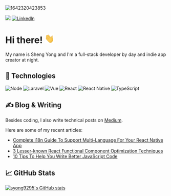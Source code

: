 ![1642320423853](https://user-images.githubusercontent.com/48784001/203785020-2b4826c1-7ddb-4de8-b65b-ebf6e04c5290.jpeg)

![](https://komarev.com/ghpvc/?username=syong9295) [![Linkedln](https://img.shields.io/badge/LinkedIn-0077B5?style=flat-square&logo=linkedin&logoColor=white)]([https://www.linkedin.com/in/bitliu/](https://www.linkedin.com/in/lohshengyong/))

# Hi there! <img src="https://github.com/syong9295/syong9295/blob/90e3a381e45ac0aa1bb0a4c43d0c85dc3f02464c/wave.gif" width="30px" height="30px" />

My name is Sheng Yong and I'm a full-stack developer by day and indie app creator at night.

## 🔧 Technologies
![Node](https://img.shields.io/badge/node.js-6DA55F?style=for-the-badge&logo=node.js&logoColor=white)
![Laravel](https://img.shields.io/badge/Laravel-FF2D20?style=for-the-badge&logo=laravel&logoColor=white)
![Vue](https://img.shields.io/badge/Vue.js-35495E?style=for-the-badge&logo=vue.js&logoColor=4FC08D)
![React](https://img.shields.io/badge/React-20232A?style=for-the-badge&logo=react&logoColor=61DAFB)
![React Native](https://img.shields.io/badge/React_Native-20232A?style=for-the-badge&logo=react&logoColor=61DAFB)
![TypeScript](https://img.shields.io/badge/TypeScript-007ACC?style=for-the-badge&logo=typescript&logoColor=white)

## &#x270d; Blog & Writing

Besides coding, I also write technical posts on [Medium](https://medium.com/@syong9295).

Here are some of my recent articles:

<!-- BLOG-POST-LIST:START -->
- [Complete i18n Guide To Support Multi-Language For Your React Native App](https://medium.com/gitconnected/complete-i18n-guide-to-support-multi-language-for-your-react-native-app-c5ea4e0fa5b3)
- [3 Lesser-known React Functional Component Optimization Techniques](https://medium.com/@syong9295/3-lesser-known-react-functional-component-optimization-techniques-bba814d0e679)
- [10 Tips To Help You Write Better JavaScript Code](https://medium.com/gitconnected/20-tips-and-best-practices-to-write-better-javascript-code-ae7cd249517b)
<!-- BLOG-POST-LIST:END -->

## &#x1f4c8; GitHub Stats

[![syong9295's GitHub stats](https://github-readme-stats-alpha-rose.vercel.app/api?username=syong9295&show_icons=true&hide_border=true&count_private=true&theme=onedark)](https://github.com/syong9295/github-readme-stats)  
